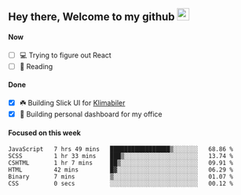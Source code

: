 ## Hey there, Welcome to my github <img src="https://media.giphy.com/media/hvRJCLFzcasrR4ia7z/giphy.gif" width="25px">

#### Now
- [ ] 💻 Trying to figure out React
- [ ] 📕 Reading

#### Done
- [x] ☘️ Building Slick UI for [Klimabiler](https://klimabiler.dk)
- [x] 🚀 Building personal dashboard for my office
 
 #### Focused on this week
<!--START_SECTION:waka-->

```text
JavaScript   7 hrs 49 mins   █████████████████▒░░░░░░░   68.86 %
SCSS         1 hr 33 mins    ███▒░░░░░░░░░░░░░░░░░░░░░   13.74 %
CSHTML       1 hr 7 mins     ██▒░░░░░░░░░░░░░░░░░░░░░░   09.91 %
HTML         42 mins         █▓░░░░░░░░░░░░░░░░░░░░░░░   06.29 %
Binary       7 mins          ▒░░░░░░░░░░░░░░░░░░░░░░░░   01.07 %
CSS          0 secs          ░░░░░░░░░░░░░░░░░░░░░░░░░   00.12 %
```

<!--END_SECTION:waka-->

